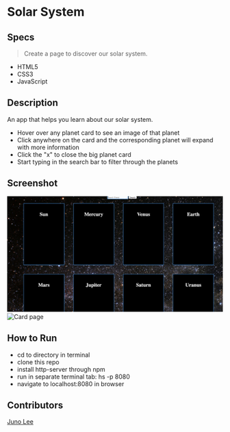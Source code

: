 # Solar System

## Specs
> Create a page to discover our solar system.

* HTML5
* CSS3
* JavaScript

## Description
An app that helps you learn about our solar system.
- Hover over any planet card to see an image of that planet
- Click anywhere on the card and the corresponding planet will expand with more information
- Click the "x" to close the big planet card
- Start typing in the search bar to filter through the planets

## Screenshot
![Hompage](https://raw.githubusercontent.com/Junochop/solar-planet/master/pics/Screen%20Shot%202018-05-09%20at%207.27.41%20AM.png)
![Card page](https://raw.githubusercontent.com/Junochop/solar-planet/master/pics/Screen%20Shot%202018-05-09%20at%207.27.58%20AM.png)
## How to Run
- cd to directory in terminal
- clone this repo
- install http-server through npm
- run in separate terminal tab: hs -p 8080
- navigate to localhost:8080 in browser

## Contributors
[Juno Lee](https://github.com/Junochop)
